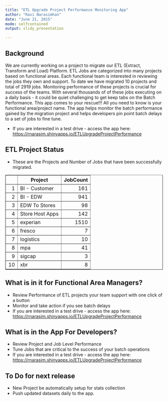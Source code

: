 ```yaml
---
title: "ETL Upgrade Project Performance Monitoring App"
author: "Ravi Narasimhan"
date: "June 21, 2015"
mode: selfcontained
output: slidy_presentation

---
```


## Background


We are currently working on a project to migrate our ETL (Extract, Transform and Load) Platform.  ETL Jobs are categorized into many projects based on functional areas. Each functional team is interested in reviewing the jobs they own and support. To date we have migrated 10 projects and total of 2919 jobs. Monitoring performance of these projects is crucial for success of the teams. With several thousands of of these jobs executing on a daily basis - it could be quiet challenging to get keep tabs on the Batch Performance. This app comes to your rescue!!! All you need to know is your functional area/project name. The app helps monitor the batch performance gained by the migration project and helps developers pin point batch delays to a set of jobs to fine tune.

* If you are interested in a test drive - access the app here: https://rnarasim.shinyapps.io/ETLUpgradeProjectPerformance




## ETL Project Status

 * These are the Projects and Number of Jobs that have been successfully migrated.
<!-- html table generated in R 3.1.1 by xtable 1.7-4 package -->
<!-- Sun Jun 21 16:59:48 2015 -->
<table border=1>
<tr> <th>  </th> <th> Project </th> <th> JobCount </th>  </tr>
  <tr> <td align="right"> 1 </td> <td> BI - Customer </td> <td align="right"> 161 </td> </tr>
  <tr> <td align="right"> 2 </td> <td> BI - EDW </td> <td align="right"> 941 </td> </tr>
  <tr> <td align="right"> 3 </td> <td> EDW To Stores </td> <td align="right">  98 </td> </tr>
  <tr> <td align="right"> 4 </td> <td> Store Host Apps </td> <td align="right"> 142 </td> </tr>
  <tr> <td align="right"> 5 </td> <td> experian </td> <td align="right"> 1510 </td> </tr>
  <tr> <td align="right"> 6 </td> <td> fresco </td> <td align="right">   7 </td> </tr>
  <tr> <td align="right"> 7 </td> <td> logistics </td> <td align="right">  10 </td> </tr>
  <tr> <td align="right"> 8 </td> <td> mpa </td> <td align="right">  41 </td> </tr>
  <tr> <td align="right"> 9 </td> <td> sigcap </td> <td align="right">   3 </td> </tr>
  <tr> <td align="right"> 10 </td> <td> xbr </td> <td align="right">   8 </td> </tr>
   </table>


## What is in it for Functional Area Managers?


- Review Performance of ETL  projects your team support with one click of a button
- Monitor and take action if you see batch delays
- If you are interested in a test drive - access the app here: https://rnarasim.shinyapps.io/ETLUpgradeProjectPerformance


## What is in the App For Developers?

- Review Project and Job Level Performance 
- Tune Jobs that are critical to the success of your batch operations
- If you are interested in a test drive - access the app here: https://rnarasim.shinyapps.io/ETLUpgradeProjectPerformance


## To Do for next release
  * New Project be automatically setup for stats collection
  * Push updated datasets daily to the app.


